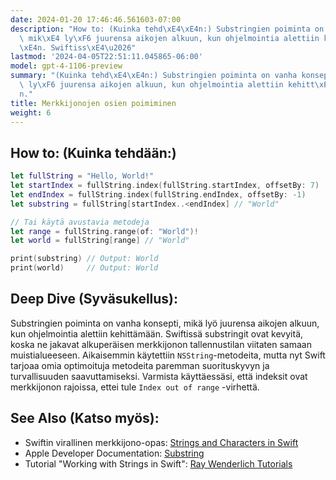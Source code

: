 ```yaml
---
date: 2024-01-20 17:46:46.561603-07:00
description: "How to: (Kuinka tehd\xE4\xE4n:) Substringien poiminta on vanha konsepti,\
  \ mik\xE4 ly\xF6 juurensa aikojen alkuun, kun ohjelmointia alettiin kehitt\xE4m\xE4\
  \xE4n. Swiftiss\xE4\u2026"
lastmod: '2024-04-05T22:51:11.045865-06:00'
model: gpt-4-1106-preview
summary: "(Kuinka tehd\xE4\xE4n:) Substringien poiminta on vanha konsepti, mik\xE4\
  \ ly\xF6 juurensa aikojen alkuun, kun ohjelmointia alettiin kehitt\xE4m\xE4\xE4\
  n."
title: Merkkijonojen osien poimiminen
weight: 6
---
```


## How to: (Kuinka tehdään:)
```Swift
let fullString = "Hello, World!"
let startIndex = fullString.index(fullString.startIndex, offsetBy: 7)
let endIndex = fullString.index(fullString.endIndex, offsetBy: -1)
let substring = fullString[startIndex..<endIndex] // "World"

// Tai käytä avustavia metodeja
let range = fullString.range(of: "World")!
let world = fullString[range] // "World"

print(substring) // Output: World
print(world)     // Output: World
```

## Deep Dive (Syväsukellus):
Substringien poiminta on vanha konsepti, mikä lyö juurensa aikojen alkuun, kun ohjelmointia alettiin kehittämään. Swiftissä substringit ovat kevyitä, koska ne jakavat alkuperäisen merkkijonon tallennustilan viitaten samaan muistialueeseen. Aikaisemmin käytettiin `NSString`-metodeita, mutta nyt Swift tarjoaa omia optimoituja metodeita paremman suorituskyvyn ja turvallisuuden saavuttamiseksi. Varmista käyttäessäsi, että indeksit ovat merkkijonon rajoissa, ettei tule `Index out of range` -virhettä.

## See Also (Katso myös):
- Swiftin virallinen merkkijono-opas: [Strings and Characters in Swift](https://docs.swift.org/swift-book/LanguageGuide/StringsAndCharacters.html)
- Apple Developer Documentation: [Substring](https://developer.apple.com/documentation/swift/substring)
- Tutorial "Working with Strings in Swift": [Ray Wenderlich Tutorials](https://www.raywenderlich.com/library?q=strings&sort_order=relevance)
